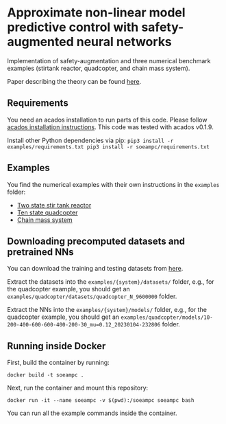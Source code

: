 # Approximate non-linear model predictive control with safety-augmented neural networks
Implementation of safety-augmentation and three numerical benchmark examples (stirtank reactor, quadcopter, and chain mass system).

Paper describing the theory can be found [here](https://arxiv.org/abs/2304.09575).

## Requirements
You need an acados installation to run parts of this code.
Please follow [acados installation instructions](https://docs.acados.org/installation/index.html). This code was tested with acados v0.1.9.

Install other Python dependencies via pip:
`
pip3 install -r examples/requirements.txt
pip3 install -r soeampc/requirements.txt
`

## Examples
You find the numerical examples with their own instructions in the `examples` folder:
- [Two state stir tank reactor](examples/stirtank/README.md)
- [Ten state quadcopter](examples/quadcopter/README.md)
- [Chain mass system](examples/chain_mass/README.md)

## Downloading precomputed datasets and pretrained NNs
You can download the training and testing datasets from [here](10.5281/zenodo.7846094).

Extract the datasets into the `examples/{system}/datasets/` folder, e.g., for the quadcopter example, you should get an `examples/quadcopter/datasets/quadcopter_N_9600000` folder.

Extract the NNs into the `examples/{system}/models/` folder, e.g., for the quadcopter example, you should get an `examples/quadcopter/models/10-200-400-600-600-400-200-30_mu=0.12_20230104-232806` folder.

## Running inside Docker
First, build the container by running:
```
docker build -t soeampc .
```
Next, run the container and mount this repository:
```
docker run -it --name soeampc -v $(pwd):/soeampc soeampc bash
```
You can run all the example commands inside the container.